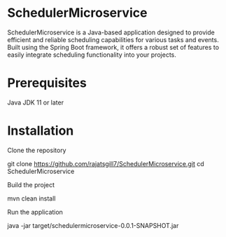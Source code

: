 # SchedulerMicroservice
SchedulerMicroservice is a Java-based application designed to provide efficient and reliable scheduling capabilities for
various tasks and events. Built using the Spring Boot framework, it offers a robust set of features to easily integrate 
scheduling functionality into your projects.

# Prerequisites
Java JDK 11 or later

# Installation
Clone the repository

git clone https://github.com/rajatsgill7/SchedulerMicroservice.git
cd SchedulerMicroservice

Build the project

mvn clean install

Run the application

java -jar target/schedulermicroservice-0.0.1-SNAPSHOT.jar


